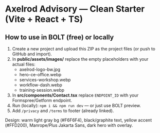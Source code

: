 # Axelrod Advisory — Clean Starter (Vite + React + TS)

## How to use in BOLT (free) or locally
1) Create a new project and upload this ZIP as the project files (or push to GitHub and import).
2) In **public/assets/images/** replace the empty placeholders with your actual files:
   - axelrod-logo-bw.jpg
   - hero-ce-office.webp
   - services-workshop.webp
   - workflow-dash.webp
   - training-session.webp
3) In **src/components/Contact.tsx** replace `ENDPOINT_ID` with your Formspree/Getform endpoint.
4) Run (locally): `npm i && npm run dev` — or just use BOLT preview.
5) Add `/privacy` and `/terms` to footer (already linked).

Design: warm light gray bg (#F6F6F4), black/graphite text, yellow accent (#FFD200), Manrope/Plus Jakarta Sans, dark hero with overlay.
